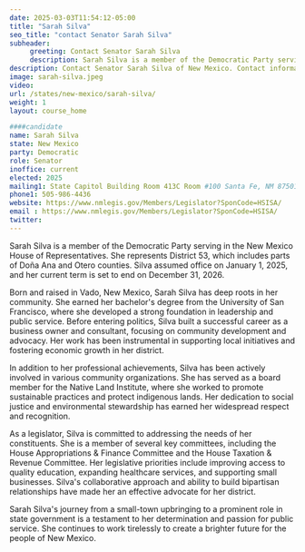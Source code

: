 ```yaml
---
date: 2025-03-03T11:54:12-05:00
title: "Sarah Silva"
seo_title: "contact Senator Sarah Silva"
subheader:
     greeting: Contact Senator Sarah Silva
     description: Sarah Silva is a member of the Democratic Party serving in the New Mexico House of Representatives. She represents District 53, which includes parts of Doña Ana and Otero counties. Silva assumed office on January 1, 2025, and her current term is set to end on December 31, 2026.
description: Contact Senator Sarah Silva of New Mexico. Contact information for Sarah Silva includes email address, phone number, and mailing address.
image: sarah-silva.jpeg
video:
url: /states/new-mexico/sarah-silva/
weight: 1
layout: course_home

####candidate
name: Sarah Silva
state: New Mexico
party: Democratic
role: Senator
inoffice: current
elected: 2025
mailing1: State Capitol Building Room 413C Room #100 Santa Fe, NM 87501
phone1: 505-986-4436
website: https://www.nmlegis.gov/Members/Legislator?SponCode=HSISA/
email : https://www.nmlegis.gov/Members/Legislator?SponCode=HSISA/
twitter: 
---
```

Sarah Silva is a member of the Democratic Party serving in the New Mexico House of Representatives. She represents District 53, which includes parts of Doña Ana and Otero counties. Silva assumed office on January 1, 2025, and her current term is set to end on December 31, 2026.

Born and raised in Vado, New Mexico, Sarah Silva has deep roots in her community. She earned her bachelor's degree from the University of San Francisco, where she developed a strong foundation in leadership and public service. Before entering politics, Silva built a successful career as a business owner and consultant, focusing on community development and advocacy. Her work has been instrumental in supporting local initiatives and fostering economic growth in her district.

In addition to her professional achievements, Silva has been actively involved in various community organizations. She has served as a board member for the Native Land Institute, where she worked to promote sustainable practices and protect indigenous lands. Her dedication to social justice and environmental stewardship has earned her widespread respect and recognition.

As a legislator, Silva is committed to addressing the needs of her constituents. She is a member of several key committees, including the House Appropriations & Finance Committee and the House Taxation & Revenue Committee. Her legislative priorities include improving access to quality education, expanding healthcare services, and supporting small businesses. Silva's collaborative approach and ability to build bipartisan relationships have made her an effective advocate for her district.

Sarah Silva's journey from a small-town upbringing to a prominent role in state government is a testament to her determination and passion for public service. She continues to work tirelessly to create a brighter future for the people of New Mexico.
